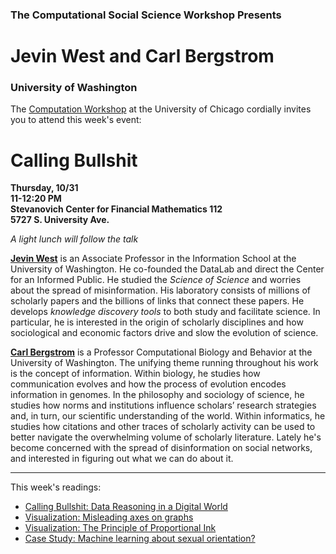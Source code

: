 
### The Computational Social Science Workshop Presents
# Jevin West and Carl Bergstrom
### University of Washington


The [Computation Workshop](https://macss.uchicago.edu/content/computation-workshop) at the University of Chicago cordially invites you to attend this week's event:

# Calling Bullshit

**Thursday, 10/31**<br>
**11-12:20 PM**<br>
**Stevanovich Center for Financial Mathematics 112**<br>
**5727 S. University Ave.** <br>

*A light lunch will follow the talk*
<br>


[**Jevin West**](https://jevinwest.org/) is an Associate Professor in the Information School at the University of Washington. He co-founded the DataLab and direct the Center for an Informed Public. He studied the *Science of Science* and worries about the spread of misinformation. His laboratory consists of millions of scholarly papers and the billions of links that connect these papers. He develops *knowledge discovery tools* to both study and facilitate science. In particular, he is interested in the origin of scholarly disciplines and how sociological and economic factors drive and slow the evolution of science.

[**Carl Bergstrom**](https://www.biology.washington.edu/people/profile/carl-bergstrom) is a Professor Computational Biology and Behavior at the University of Washington. The unifying theme running throughout his work is the concept of information. Within biology, he studies how communication evolves and how the process of evolution encodes information in genomes. In the philosophy and sociology of science, he studies how norms and institutions influence scholars’ research strategies and, in turn, our scientific understanding of the world. Within informatics, he studies how citations and other traces of scholarly activity can be used to better navigate the overwhelming volume of scholarly literature. Lately he's become concerned with the spread of disinformation on social networks, and interested in figuring out what we can do about it.
 
---

This week's readings:

- [Calling Bullshit: Data Reasoning in a Digital World](https://callingbullshit.org/)
- [Visualization: Misleading axes on graphs](https://callingbullshit.org/tools/tools_misleading_axes.html)
- [Visualization: The Principle of Proportional Ink](https://callingbullshit.org/tools/tools_proportional_ink.html)
- [Case Study: Machine learning about sexual orientation?](https://callingbullshit.org/case_studies/case_study_ml_sexual_orientation.html)




